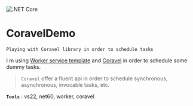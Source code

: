 ![.NET Core](https://github.com/aimenux/CoravelDemo/workflows/.NET%20Core/badge.svg)
# CoravelDemo
```
Playing with Coravel library in order to schedule tasks
```

I m using [Worker service template](https://docs.microsoft.com/en-us/aspnet/core/fundamentals/host/hosted-services?view=aspnetcore-3.1&tabs=visual-studio#worker-service-template) 
and [Coravel](https://github.com/jamesmh/coravel)
in order to schedule some dummy tasks.

> `Coravel` offer a fluent api in order to schedule synchronous, asynchronous, invocable tasks, etc.

**`Tools`** : vs22, net60, worker, coravel